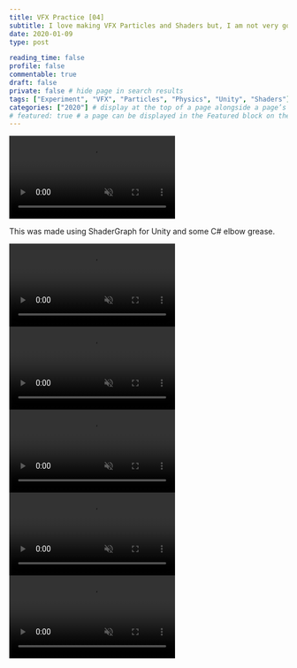 ```yaml
---
title: VFX Practice [04]
subtitle: I love making VFX Particles and Shaders but, I am not very good at designing them. Therefor I practice.
date: 2020-01-09
type: post

reading_time: false
profile: false
commentable: true
draft: false
private: false # hide page in search results
tags: ["Experiment", "VFX", "Particles", "Physics", "Unity", "Shaders"]
categories: ["2020"] # display at the top of a page alongside a page’s metadata
# featured: true # a page can be displayed in the Featured block on the homepage. This is useful for sticky, announcement blog posts or selected publications etc.
---
```

<div class="video_thing">
    <video muted autoplay="" name="media" loop=""><source src="https://raw.githack.com/Denchyaknow/GitSite_Dencho/Develop/assets/media/projects/VFXPractice04/XRLog_2020_164.webm" type="video/mp4"></video>
</div>

<!--more-->

<p>This was made using ShaderGraph for Unity and some C# elbow grease.</p>

<div class="video_thing">
    <video muted autoplay="" name="media" loop=""><source src="https://raw.githack.com/Denchyaknow/GitSite_Dencho/Develop/assets/media/projects/VFXPractice04/XRLog_2020_167.webm" type="video/mp4"></video>
</div>

<div class="video_thing">
    <video muted autoplay="" name="media" loop=""><source src="https://raw.githack.com/Denchyaknow/GitSite_Dencho/Develop/assets/media/projects/VFXPractice04/XRLog_2020_170.webm" type="video/mp4"></video>
</div>

<div class="video_thing">
    <video muted autoplay="" name="media" loop=""><source src="https://raw.githack.com/Denchyaknow/GitSite_Dencho/Develop/assets/media/projects/VFXPractice04/XRLog_2020_174.webm" type="video/mp4"></video>
</div>

<div class="video_thing">
    <video muted autoplay="" name="media" loop=""><source src="https://raw.githack.com/Denchyaknow/GitSite_Dencho/Develop/assets/media/projects/VFXPractice04/XRLog_2020_158.webm" type="video/mp4"></video>
</div>

<div class="video_thing">
    <video muted autoplay="" name="media" loop=""><source src="https://raw.githack.com/Denchyaknow/GitSite_Dencho/Develop/assets/media/projects/VFXPractice04/XRLog_2020_177.webm" type="video/mp4"></video>
</div>
